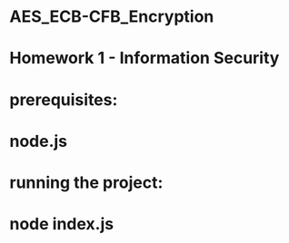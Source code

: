 # AES_ECB-CFB_Encryption
# Homework 1 - Information Security

# prerequisites:
# node.js

# running the project:
# node index.js
